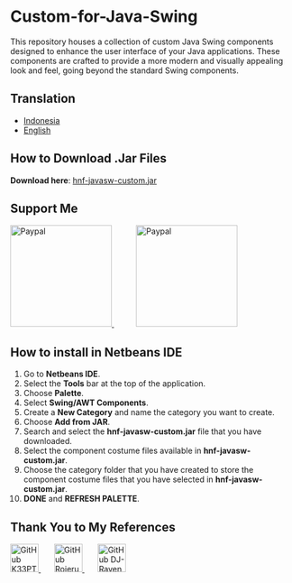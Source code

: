 # Custom-for-Java-Swing

This repository houses a collection of custom Java Swing components designed to enhance the user interface of your Java applications. These components are crafted to provide a more modern and visually appealing look and feel, going beyond the standard Swing components.

## Translation
 - [Indonesia](/docs/README-ID.md)
 - [English](README.md)

## How to Download .Jar Files

**Download here**: [hnf-javasw-custom.jar](https://github.com/Hnf77/Custom-for-Java-Swing/raw/master/dist/hnf-javasw-custom.jar)

## Support Me

 <a href="https://paypal.me/hanif1230?country.x=ID&locale.x=id_ID" target="_blank" >
    <img src="https://user-images.githubusercontent.com/42001064/196043185-ebd61195-44ee-480f-9b76-f5eb7cfcaf55.png" alt="Paypal" width="180"/>
 </a>
 &nbsp;
 &nbsp;
 &nbsp;
 &nbsp;
 &nbsp;
 <a href="https://www.buymeacoffee.com/hnf77" target="_blank">
    <img src="https://cdn.buymeacoffee.com/buttons/v2/arial-yellow.png" alt="Paypal" width="180"/>
 </a>

 
## How to install in Netbeans IDE

1. Go to **Netbeans IDE**.
2. Select the **Tools** bar at the top of the application.
3. Choose **Palette**.
4. Select **Swing/AWT Components**.
5. Create a **New Category** and name the category you want to create.
6. Choose **Add from JAR**.
7. Search and select the **hnf-javasw-custom.jar** file that you have downloaded.
8. Select the component costume files available in **hnf-javasw-custom.jar**.
9. Choose the category folder that you have created to store the component costume files that you have selected in **hnf-javasw-custom.jar**.
10. **DONE** and **REFRESH PALETTE**.

## Thank You to My References

<div class="images-source">
  <a href="https://github.com/k33ptoo" target="_blank">
    <img src="https://avatars.githubusercontent.com/u/6637970?v=4" alt="GitHub K33PTOO" width="50" height="50"/>
  </a>
 &nbsp;
 &nbsp;
 &nbsp;
  <a href="https://github.com/RojeruSan" target="_blank">
    <img src="https://avatars.githubusercontent.com/u/31359486?v=4" alt="GitHub Rojerusan" width="50" height="50"/>
  </a>
 &nbsp;
 &nbsp;
 &nbsp;
  <a href="https://github.com/DJ-Raven" target="_blank">
    <img src="https://avatars.githubusercontent.com/u/58245926?v=4" alt="GitHub DJ-Raven" width="50" height="50"/>
  </a>
</div>
